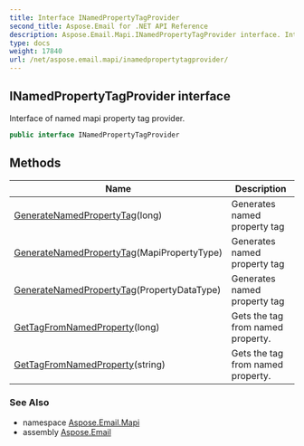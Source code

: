 ```yaml
---
title: Interface INamedPropertyTagProvider
second_title: Aspose.Email for .NET API Reference
description: Aspose.Email.Mapi.INamedPropertyTagProvider interface. Interface of named mapi property tag provider
type: docs
weight: 17840
url: /net/aspose.email.mapi/inamedpropertytagprovider/
---
```

## INamedPropertyTagProvider interface

Interface of named mapi property tag provider.

```csharp
public interface INamedPropertyTagProvider
```

## Methods

| Name | Description |
| --- | --- |
| [GenerateNamedPropertyTag](../../aspose.email.mapi/inamedpropertytagprovider/generatenamedpropertytag/#generatenamedpropertytag_2)(long) | Generates named property tag |
| [GenerateNamedPropertyTag](../../aspose.email.mapi/inamedpropertytagprovider/generatenamedpropertytag/#generatenamedpropertytag)(MapiPropertyType) | Generates named property tag |
| [GenerateNamedPropertyTag](../../aspose.email.mapi/inamedpropertytagprovider/generatenamedpropertytag/#generatenamedpropertytag_1)(PropertyDataType) | Generates named property tag |
| [GetTagFromNamedProperty](../../aspose.email.mapi/inamedpropertytagprovider/gettagfromnamedproperty/#gettagfromnamedproperty)(long) | Gets the tag from named property. |
| [GetTagFromNamedProperty](../../aspose.email.mapi/inamedpropertytagprovider/gettagfromnamedproperty/#gettagfromnamedproperty_1)(string) | Gets the tag from named property. |

### See Also

* namespace [Aspose.Email.Mapi](../../aspose.email.mapi/)
* assembly [Aspose.Email](../../)


